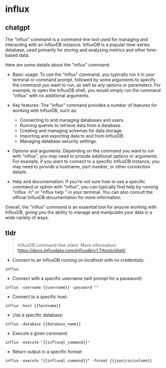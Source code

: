 # influx 
## chatgpt 
The "influx" command is a command-line tool used for managing and interacting with an InfluxDB instance. InfluxDB is a popular time-series database, used primarily for storing and analyzing metrics and other time-based data.

Here are some details about the "influx" command:

- Basic usage: To use the "influx" command, you typically run it in your terminal or command prompt, followed by some arguments to specify the command you want to run, as well as any options or parameters. For example, to open the InfluxDB shell, you would simply run the command "influx" with no additional arguments.

- Key features: The "influx" command provides a number of features for working with InfluxDB, such as:

  * Connecting to and managing databases and users.
  * Running queries to retrieve data from a database.
  * Creating and managing schemas for data storage.
  * Importing and exporting data to and from InfluxDB.
  * Managing database security settings.

- Options and arguments: Depending on the command you want to run with "influx", you may need to provide additional options or arguments. For example, if you want to connect to a specific InfluxDB instance, you may need to provide a hostname, port number, or other connection details.

- Help and documentation: If you're not sure how to use a specific command or option with "influx", you can typically find help by running "influx -h" or "influx help <command>" in your terminal. You can also consult the official InfluxDB documentation for more information.

Overall, the "influx" command is an essential tool for anyone working with InfluxDB, giving you the ability to manage and manipulate your data in a wide variety of ways. 

## tldr 
 
> InfluxDB command-line client.
> More information: <https://docs.influxdata.com/influxdb/v1.7/tools/shell/>.

- Connect to an InfluxDB running on localhost with no credentials:

`influx`

- Connect with a specific username (will prompt for a password):

`influx -username {{username}} -password ""`

- Connect to a specific host:

`influx -host {{hostname}}`

- Use a specific database:

`influx -database {{database_name}}`

- Execute a given command:

`influx -execute "{{influxql_command}}"`

- Return output in a specific format:

`influx -execute "{{influxql_command}}" -format {{json|csv|column}}`
